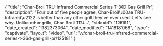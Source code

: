{
    "title": "Char-Broil TRU-Infrared Commercial Series T-36D Gas Grill Pr",
    "description": "Four out of five people agree, Char-Broil\u00ae TRU-Infrared\u2122 is better than any other grill they've ever used. Let's see why. Unlike other grills, Char-Broil TRU...",
    "videoid": "125181",
    "date_created": "1382373064",
    "date_modified": "1418181068",
    "type": "captivate",
    "layout": "video",
    "url": "\/v\/char-broil-tru-infrared-commercial-series-t-36d-gas-grill-pr\/125181"
}